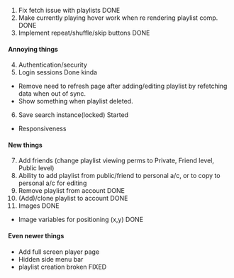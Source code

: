 1. Fix fetch issue with playlists DONE
2. Make currently playing hover work when re rendering playlist comp. DONE
3. Implement repeat/shuffle/skip buttons DONE

#### Annoying things
4. Authentication/security
5. Login sessions Done kinda
- Remove need to refresh page after adding/editing playlist by refetching data when out of sync.
- Show something when playlist deleted.
6. Save search instance(locked) Started
- Responsiveness

#### New things
7. Add friends (change playlist viewing perms to Private, Friend level, Public level)
8. Ability to add playlist from public/friend to personal a/c, or to copy to personal a/c for editing
9. Remove playlist from account DONE
10. (Add)/clone playlist to account DONE
11. Images DONE
- Image variables for positioning (x,y) DONE

#### Even newer things
- Add full screen player page
- Hidden side menu bar
- playlist creation broken FIXED